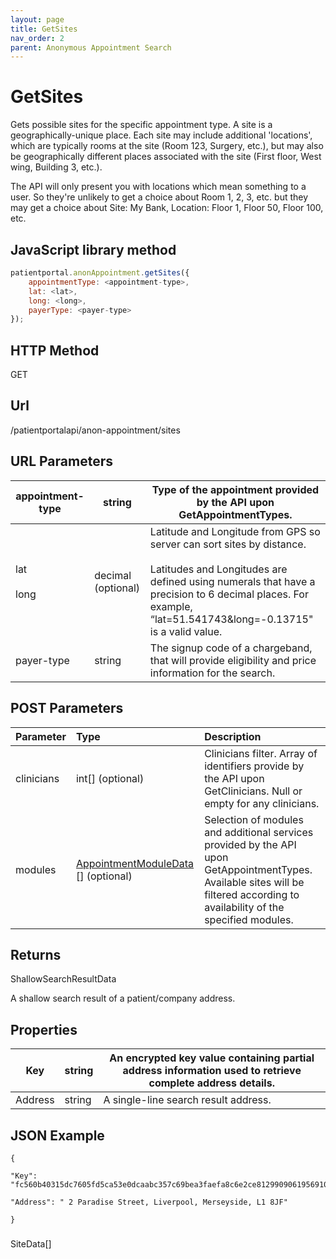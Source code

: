 ```yaml
---
layout: page
title: GetSites
nav_order: 2
parent: Anonymous Appointment Search
---
```


# GetSites

Gets possible sites for the specific appointment type. A site is a geographically-unique place. Each site may include additional 'locations', which are typically rooms at the site (Room 123, Surgery, etc.), but may also be geographically different places associated with the site (First floor, West wing, Building 3, etc.).

The API will only present you with locations which mean something to a user. So they're unlikely to get a choice about Room 1, 2, 3, etc. but they may get a choice about Site: My Bank, Location: Floor 1, Floor 50, Floor 100, etc.

## JavaScript library method

```javascript
patientportal.anonAppointment.getSites({
    appointmentType: <appointment-type>,
    lat: <lat>,
    long: <long>,
    payerType: <payer-type>
});
```

## HTTP Method

GET

## ****Url****

/patientportalapi/anon-appointment/sites

## URL Parameters

| appointment-type | string | Type of the appointment provided by the API upon GetAppointmentTypes. |
| --- | --- | --- |
| lat<br><br>long | decimal (optional) | Latitude and Longitude from GPS so server can sort sites by distance.<br><br>Latitudes and Longitudes are defined using numerals that have a precision to 6 decimal places. For example, “lat=51.541743&long=-0.13715" is a valid value. |
| payer-type | string | The signup code of a chargeband, that will provide eligibility and price information for the search. |

## POST Parameters

| Parameter | Type   | Description                                                 |
|:----------|:-------|:------------------------------------------------------------|
| clinicians | int\[\] (optional) | Clinicians filter. Array of identifiers provide by the API upon GetClinicians. Null or empty for any clinicians. |
| modules | [AppointmentModuleData](#_AppointmentModuleData) \[\] (optional) | Selection of modules and additional services provided by the API upon GetAppointmentTypes. Available sites will be filtered according to availability of the specified modules. |

## Returns

ShallowSearchResultData

A shallow search result of a patient/company address.

## Properties

| Key | string | An encrypted key value containing partial address information used to retrieve complete address details. |
| --- | --- | --- |
| Address | string | A single-line search result address. |

## JSON Example

```
{

"Key": "fc560b40315dc7605fd5ca53e0dcaabc357c69bea3faefa8c6e2ce8129909061956910b77338ee2c2cdbb1c7c5f7c64bcf338d78bc148f81f6786152d3ef2987b3ab5b1e5588b1db7939bb5e0edffec4614c4511c4a7a0dfd9bc9077749482b152217c572b0f78552c75be542ffcea6446110af6da78213c1f71569f35abab7d65f82f382f8b8dc663c8e6a1405bf17c331d379f375ffbc6ec3ebc21a985a69355d10622db48eceb7f23b38c5037ed2315c3d858268baae1879f6f84b3b65586742086832ec398acdfd56680a72991d7bb38bbfd1fa61991aebf0bd1982dc06b",

"Address": " 2 Paradise Street, Liverpool, Merseyside, L1 8JF"

}
```

###

SiteData\[\]
